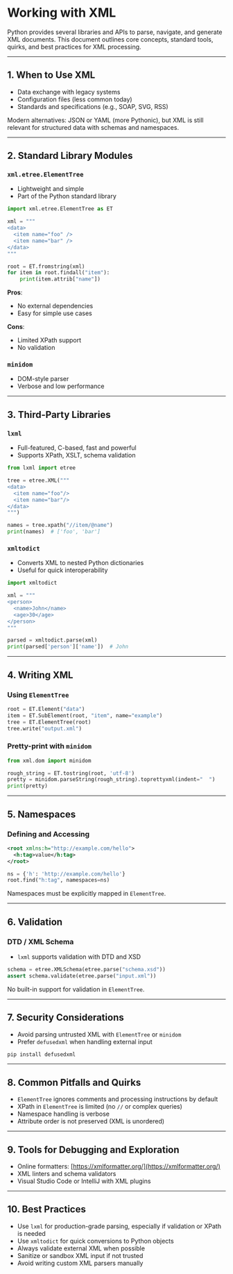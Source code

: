 # Working with XML

Python provides several libraries and APIs to parse, navigate, and generate XML documents. This document outlines core concepts, standard tools, quirks, and best practices for XML processing.

---

## 1. When to Use XML

* Data exchange with legacy systems
* Configuration files (less common today)
* Standards and specifications (e.g., SOAP, SVG, RSS)

Modern alternatives: JSON or YAML (more Pythonic), but XML is still relevant for structured data with schemas and namespaces.

---

## 2. Standard Library Modules

### `xml.etree.ElementTree`

* Lightweight and simple
* Part of the Python standard library

```python
import xml.etree.ElementTree as ET

xml = """
<data>
  <item name="foo" />
  <item name="bar" />
</data>
"""

root = ET.fromstring(xml)
for item in root.findall("item"):
    print(item.attrib["name"])
```

**Pros**:

* No external dependencies
* Easy for simple use cases

**Cons**:

* Limited XPath support
* No validation

### `minidom`

* DOM-style parser
* Verbose and low performance

---

## 3. Third-Party Libraries

### `lxml`

* Full-featured, C-based, fast and powerful
* Supports XPath, XSLT, schema validation

```python
from lxml import etree

tree = etree.XML("""
<data>
  <item name="foo"/>
  <item name="bar"/>
</data>
""")

names = tree.xpath("//item/@name")
print(names)  # ['foo', 'bar']
```

### `xmltodict`

* Converts XML to nested Python dictionaries
* Useful for quick interoperability

```python
import xmltodict

xml = """
<person>
  <name>John</name>
  <age>30</age>
</person>
"""

parsed = xmltodict.parse(xml)
print(parsed['person']['name'])  # John
```

---

## 4. Writing XML

### Using `ElementTree`

```python
root = ET.Element("data")
item = ET.SubElement(root, "item", name="example")
tree = ET.ElementTree(root)
tree.write("output.xml")
```

### Pretty-print with `minidom`

```python
from xml.dom import minidom

rough_string = ET.tostring(root, 'utf-8')
pretty = minidom.parseString(rough_string).toprettyxml(indent="  ")
print(pretty)
```

---

## 5. Namespaces

### Defining and Accessing

```xml
<root xmlns:h="http://example.com/hello">
  <h:tag>value</h:tag>
</root>
```

```python
ns = {'h': 'http://example.com/hello'}
root.find("h:tag", namespaces=ns)
```

Namespaces must be explicitly mapped in `ElementTree`.

---

## 6. Validation

### DTD / XML Schema

* `lxml` supports validation with DTD and XSD

```python
schema = etree.XMLSchema(etree.parse("schema.xsd"))
assert schema.validate(etree.parse("input.xml"))
```

No built-in support for validation in `ElementTree`.

---

## 7. Security Considerations

* Avoid parsing untrusted XML with `ElementTree` or `minidom`
* Prefer `defusedxml` when handling external input

```bash
pip install defusedxml
```

---

## 8. Common Pitfalls and Quirks

* `ElementTree` ignores comments and processing instructions by default
* XPath in `ElementTree` is limited (no `//` or complex queries)
* Namespace handling is verbose
* Attribute order is not preserved (XML is unordered)

---

## 9. Tools for Debugging and Exploration

* Online formatters: [https://xmlformatter.org/](https://xmlformatter.org/)
* XML linters and schema validators
* Visual Studio Code or IntelliJ with XML plugins

---

## 10. Best Practices

* Use `lxml` for production-grade parsing, especially if validation or XPath is needed
* Use `xmltodict` for quick conversions to Python objects
* Always validate external XML when possible
* Sanitize or sandbox XML input if not trusted
* Avoid writing custom XML parsers manually
